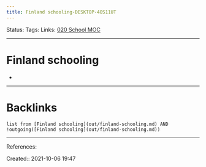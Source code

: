 ```yaml
---
title: Finland schooling-DESKTOP-4OS11UT
---
```

Status: 
Tags: 
Links: [020 School MOC](out/020-school-moc.md)
___
# Finland schooling
-
___
# Backlinks
```dataview
list from [Finland schooling](out/finland-schooling.md) AND !outgoing([Finland schooling](out/finland-schooling.md))
```
___
References:

Created:: 2021-10-06 19:47